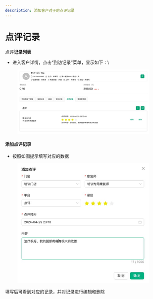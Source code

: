 ```yaml
---
description: 添加客户对于的点评记录
---
```


# 点评记录

点评**记录列表**

* 进入客户详情，点击“到访记录”菜单，显示如下：\


<figure><img src="../../../.gitbook/assets/点评列表.jpg" alt=""><figcaption></figcaption></figure>

#### 添加点评记录

* 按照如图提示填写对应的数据

<figure><img src="../../../.gitbook/assets/添加点评.jpg" alt=""><figcaption></figcaption></figure>

填写后可看到对应的记录，并对记录进行编辑和删除

